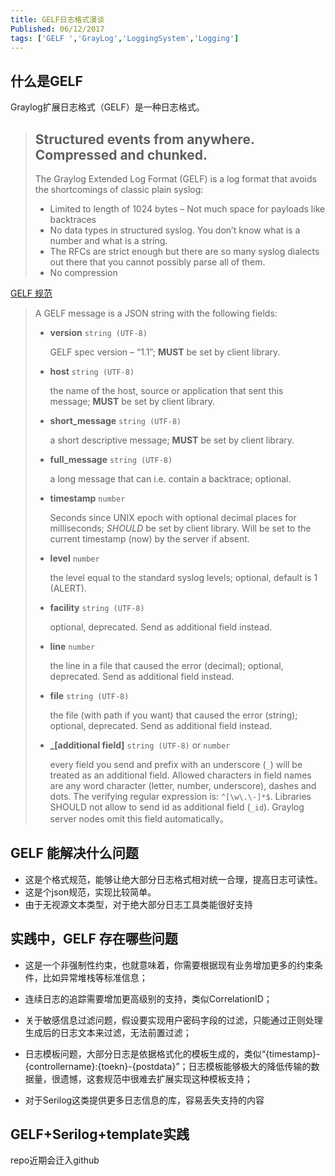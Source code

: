 ```yaml
---
title: GELF日志格式漫谈
Published: 06/12/2017
tags: ['GELF ','GrayLog','LoggingSystem','Logging'] 
---
```





## 什么是GELF

Graylog扩展日志格式（GELF）是一种日志格式。

> ## Structured events from anywhere. Compressed and chunked.
> The Graylog Extended Log Format (GELF) is a log format that avoids the shortcomings of classic plain syslog:
> 
> - Limited to length of 1024 bytes – Not much space for payloads like backtraces
> - No data types in structured syslog. You don’t know what is a number and what is a string.
> - The RFCs are strict enough but there are so many syslog dialects out there that you cannot possibly parse all of them.
> - No compression

[GELF 规范](http://docs.graylog.org/en/2.4/pages/gelf.html#gelf-payload-specification)

> A GELF message is a JSON string with the following fields: 
> -  **version** `string (UTF-8)`
>
>     GELF spec version – “1.1”; **MUST** be set by client library.
>
> - **host** `string (UTF-8)`
>
>     the name of the host, source or application that sent this message; **MUST** be set by client library.
>
> -  **short_message** `string (UTF-8)`
>
>     a short descriptive message; **MUST** be set by client library.
>
> -  **full_message** `string (UTF-8)`
>
>     a long message that can i.e. contain a backtrace; optional.
>
> -  **timestamp** `number`
>
>     Seconds since UNIX epoch with optional decimal places for milliseconds; *SHOULD* be set by client library. Will be set to the current timestamp (now) by the server if absent.
>
> -  **level** `number`
>
>     the level equal to the standard syslog levels; optional, default is 1 (ALERT).
>
> - **facility** `string (UTF-8)`
>
>     optional, deprecated. Send as additional field instead.
>
> -  **line** `number`
>
>     the line in a file that caused the error (decimal); optional, deprecated. Send as additional field instead.
>
> -  **file** `string (UTF-8)`
>
>     the file (with path if you want) that caused the error (string); optional, deprecated. Send as additional field instead.
>
> -  **_[additional field]** `string (UTF-8)` or `number`
>
>     every field you send and prefix with an underscore (`_`) will be treated as an additional field. Allowed characters in field names are any word character (letter, number, underscore), dashes and dots. The verifying regular expression is: `^[\w\.\-]*$`. Libraries SHOULD not allow to send id as additional field (`_id`). Graylog server nodes omit this field automatically。

## GELF 能解决什么问题
- 这是个格式规范，能够让绝大部分日志格式相对统一合理，提高日志可读性。
- 这是个json规范，实现比较简单。
- 由于无视源文本类型，对于绝大部分日志工具类能很好支持
## 实践中，GELF 存在哪些问题
- 这是一个非强制性约束，也就意味着，你需要根据现有业务增加更多的约束条件，比如异常堆栈等标准信息；

- 连续日志的追踪需要增加更高级别的支持，类似CorrelationID；

- 关于敏感信息过滤问题，假设要实现用户密码字段的过滤，只能通过正则处理生成后的日志文本来过滤，无法前置过滤；

- 日志模板问题，大部分日志是依据格式化的模板生成的，类似“{timestamp}-{controllername}:{toekn}-{postdata}”；日志模板能够极大的降低传输的数据量，很遗憾，这套规范中很难去扩展实现这种模板支持；

- 对于Serilog这类提供更多日志信息的库，容易丢失支持的内容



## GELF+Serilog+template实践

 repo近期会迁入github

